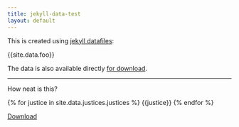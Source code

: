```yaml
---
title: jekyll-data-test
layout: default
---
```


This is created using [jekyll datafiles](http://jekyllrb.com/docs/datafiles/):

{{site.data.foo}}

The data is also available directly [for download](/api/foo.yml).

---

How neat is this?

{% for justice in site.data.justices.justices %}
	{{justice}}
{% endfor %}

[Download](/api/justices.json)
